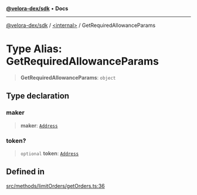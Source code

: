 [**@velora-dex/sdk**](../../README.md) • **Docs**

***

[@velora-dex/sdk](../../globals.md) / [\<internal\>](../README.md) / GetRequiredAllowanceParams

# Type Alias: GetRequiredAllowanceParams

> **GetRequiredAllowanceParams**: `object`

## Type declaration

### maker

> **maker**: [`Address`](../../type-aliases/Address.md)

### token?

> `optional` **token**: [`Address`](../../type-aliases/Address.md)

## Defined in

[src/methods/limitOrders/getOrders.ts:36](https://github.com/VeloraDEX/sdk/blob/feat/extend_delta_orders_filtering/src/methods/limitOrders/getOrders.ts#L36)
